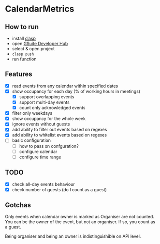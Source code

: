# CalendarMetrics

## How to run

* install [clasp](https://github.com/google/clasp)
* open [GSuite Developer Hub](https://script.google.com/home/projects/)
* select & open project
* `clasp push`
* run function

## Features

* [x] read events from any calendar within specified dates
* [x] show occupancy for each day (% of working hours in meetings)
    * [x] support overlapping events
    * [x] support multi-day events
    * [x] count only acknowledged events
* [x] filter only weekdays
* [x] show occupancy for the whole week
* [x] ignore events without guests
* [x] add ability to filter out events based on regexes
* [x] add ability to whitelist events based on regexes
* [ ] basic configuration
  * [ ] how to pass on confguration?
  * [ ] configure calendar
  * [ ] configure time range

## TODO

* [x] check all-day events behaviour
* [x] check number of guests (do I count as a guest)

## Gotchas

Only events when calendar owner is marked as Organiser are not counted.
You can be the owner of the event, but not an organiser. If so, you count
as a guest.

Being organiser and being an owner is indistinguishible on API level.
